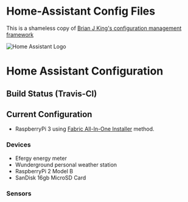 # Home-Assistant Config Files

This is a shameless copy of [Brian J King's configuration management framework](https://github.com/brianjking/homeassistant-config)

![Home Assistant Logo](https://github.com/brianjking/hass-config/blob/master/images/hass.png "Home Assistant Logo")

# Home Assistant Configuration

## Build Status (Travis-CI)


## Current Configuration

* RaspberryPi 3 using [Fabric All-In-One Installer](https://github.com/home-assistant/fabric-home-assistant) method.

### Devices

* Efergy energy meter
* Wunderground personal weather station
* RaspberryPi 2 Model B
* SanDisk 16gb MicroSD Card

### Sensors


